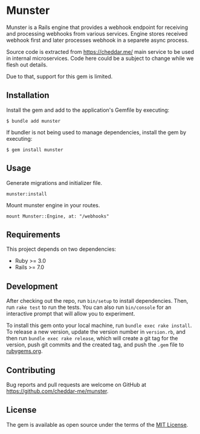 # Munster
Munster is a Rails engine that provides a webhook endpoint for receiving and processing webhooks from various services. Engine stores received webhook first and later processes webhook in a separete async process.

Source code is extracted from https://cheddar.me/ main service to be used in internal microservices. Code here could be a subject to change while we flesh out details.

Due to that, support for this gem is limited.

## Installation

Install the gem and add to the application's Gemfile by executing:

    $ bundle add munster

If bundler is not being used to manage dependencies, install the gem by executing:

    $ gem install munster

## Usage
Generate migrations and initializer file.

`munster:install`

Mount munster engine in your routes.

`mount Munster::Engine, at: "/webhooks"`

## Requirements
This project depends on two dependencies:

- Ruby >= 3.0
- Rails >= 7.0

## Development

After checking out the repo, run `bin/setup` to install dependencies. Then, run `rake test` to run the tests. You can also run `bin/console` for an interactive prompt that will allow you to experiment.

To install this gem onto your local machine, run `bundle exec rake install`. To release a new version, update the version number in `version.rb`, and then run `bundle exec rake release`, which will create a git tag for the version, push git commits and the created tag, and push the `.gem` file to [rubygems.org](https://rubygems.org).

## Contributing

Bug reports and pull requests are welcome on GitHub at https://github.com/cheddar-me/munster.

## License

The gem is available as open source under the terms of the [MIT License](https://opensource.org/licenses/MIT).
